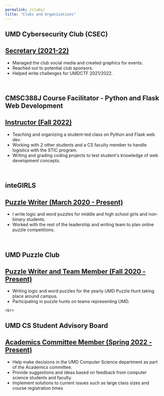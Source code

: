```yaml
---
permalink: /clubs/
title: "Clubs and Organizations"
---
```



<section>
    <div id="csec" class="section-title">
        <h1><span>UMD Cybersecurity Club (CSEC)</span></h1>
    </div>
<div class="card">
  <div class="container">
   <h2><a href="https://csec.umd.edu/officers">Secretary (2021-22)</a></h2>
    <ul>
      <li>Managed the club social media and created graphics for events.</li>
      <li>Reached out to potential club sponsors.</li>
      <li>Helped write challenges for UMDCTF 2021/2022.</li>
  </div>
</div>
</section>
<br>
  <section>
    <div id="stic" class="section-title">
        <h1><span>CMSC388J Course Facilitator - Python and Flask Web Development</span></h1>
    </div>
<div class="card">
  <div class="container">
   <h2><a href="https://stics.umd.edu/">Instructor (Fall 2022)</a></h2>
    <ul>
      <li>Teaching and organizing a student-led class on Python and Flask web dev.</li>
      <li>Working with 2 other students and a CS faculty member to handle logistics with the STIC program.</li>
      <li>Writing and grading coding projects to test student's knowledge of web development concepts.</li>
  </div>
</div>
</section>
<br>
<section>
    <div id="integirls" class="section-title">
        <h1><span>inteGIRLS</span></h1>
    </div>
  <div class="card">
  <div class="container">
   <h2><a href="https://integirls.org/puzzle">Puzzle Writer (March 2020 - Present)</a></h2>
    <ul>
      <li>I write logic and word puzzles for middle and high school girls and non-binary students.</li>
      <li>Worked with the rest of the leadership and writing team to plan online puzzle competitions.</li>
  </div>
</div>
  
</section>
  <br>
<section>
    <div id="puzzleumd" class="section-title">
        <h1><span>UMD Puzzle Club</span></h1>
    </div>
  <div class="card">
  <div class="container">
   <h2><a href="https://2021.umdpuzzle.club/">Puzzle Writer and Team Member (Fall 2020 - Present)</a></h2>
    <ul>
      <li>Writing logic and word puzzles for the yearly UMD Puzzle Hunt taking place around campus.</li>
      <li>Participating in puzzle hunts on teams representing UMD.</li>
  </div>
</div>
  
</section>
  
    <br>
<section>
    <div id="advisory" class="section-title">
        <h1><span>UMD CS Student Advisory Board<span></h1>
    </div>
  <div class="card">
  <div class="container">
   <h2><a href="/">Academics Committee Member (Spring 2022 - Present)</a></h2>
    <ul>
      <li>Help make decisions in the UMD Computer Science department as part of the Academics committee.</li>
 <li>Provide suggestions and ideas based on feedback from computer science students and faculty.</li>
 <li>Implement solutions to current issues such as large class sizes and course registration times</li>
  </div>
</div>
  
</section>
